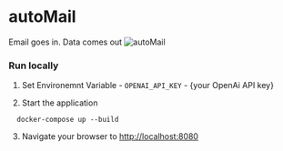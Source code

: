 # autoMail
Email goes in. Data comes out
![autoMail](https://github.com/jkrubin/autoMail/assets/6620604/ee75a4e5-bb93-4a2f-b44b-8d46b6f2b95f)

### Run locally
  1. Set Environemnt Variable
    - `OPENAI_API_KEY` - {your OpenAi API key}

  2. Start the application
  ```
    docker-compose up --build
  ```
    
  3. Navigate your browser to [http://localhost:8080](http://localhost:8080)
